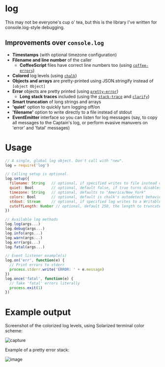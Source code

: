 # log
This may not be everyone's cup o' tea, but this is the library I've written for console.log-style debugging.

## Improvements over `console.log`
 - **Timestamps** (with optional timezone configuration)
 - **Filename and line number** of the caller
   - **CoffeeScript** files have correct line numbers too (using [`coffee-errors`](https://www.npmjs.com/package/coffee-errors))
 - **Colored** log levels (using [`chalk`](https://www.npmjs.com/package/chalk))
 - **Objects and arrays** are pretty-printed using JSON.stringify instead of `[object Object]`
 - **Error** objects are pretty printed (using [`pretty-error`](https://www.npmjs.com/package/pretty-error))
   - **Long stack traces** included (using the [`stack-trace`](https://www.npmjs.com/package/stack-trace) and [`clarify`](https://www.npmjs.com/package/clarify))
 - **Smart truncation** of long strings and arrays
 - **'quiet'** option to quickly turn logging off/on
 - **'filename'** option to write directly to a file instead of stdout
 - **EventEmitter** interface so you can listen for log messages (say, to copy all messages to the Captain's log, or perform evasive manuvers on 'error' and 'fatal' messages)

# Usage
```js
// A single, global log object. Don't call with "new".
log = require('log')

// Calling setup is optional.
log.setup({
  filename: String   // optional, if specified writes to file instead of stdout (has precedence over `stdout`)
  quiet: Bool        // optional, default false, if true turns disables output but still triggers events
  timezone: String   // optional, defaults to "America/New_York"
  colors: Bool       // optional, default is chalk's autodetect behavior
  stdout: Stream     // optional, if specified log writes to a Writable Stream instead of process.stdout (since v1.1.0)
  cutoffLength: Number // optional, default 250, the length to truncate long strings (since v1.1.0)
})

// Available log methods
log.log(args...)
log.debug(args...)
log.info(args...)
log.warn(args...)
log.err(args...)
log.fatal(args...)

// Event listener example(s)
log.on('err', function(e) {
  // Print errors to stderr
  process.stderr.write('ERROR: ' + e.message)
})
log.once('fatal', function(e) {
  // Take 'fatal' errors literally
  process.exit(1)
})
```

# Example output
Screenshot of the colorized log levels, using Solarized terminal color scheme:

![capture](https://cloud.githubusercontent.com/assets/587740/16549013/03c57abc-4168-11e6-890b-6f0b72001c5f.PNG)

Example of a pretty error stack:

![image](https://cloud.githubusercontent.com/assets/587740/16549085/e64500d8-4168-11e6-8db3-c04a266bbed1.png)
